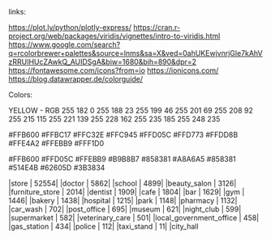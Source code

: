 links:

https://plot.ly/python/plotly-express/
https://cran.r-project.org/web/packages/viridis/vignettes/intro-to-viridis.html
https://www.google.com/search?q=rcolorbrewer+palettes&source=lnms&sa=X&ved=0ahUKEwjvnrjGle7kAhVzRRUIHUcZAwkQ_AUIDSgA&biw=1680&bih=890&dpr=2
https://fontawesome.com/icons?from=io
https://ionicons.com/
https://blog.datawrapper.de/colorguide/

Colors:

YELLOW  - RGB
255 182 0
255 188 23
255 199 46
255 201 69
255 208 92
255 215 115
255 221 139
255 228 162
255 235 185
255 248 235

#FFB600
#FFBC17
#FFC32E
#FFC945
#FFD05C
#FFD773
#FFDD8B
#FFE4A2
#FFEBB9
#FFF1D0

#FFB600
#FFD05C
#FFEBB9
#B9B8B7
#858381
#A8A6A5
#858381
#514E4B
#62605D
#3B3834

|store                   | 52554|    <ion-icon name="pricetags"></ion-icon>
|doctor                  |  5862|    <ion-icon name="pulse"></ion-icon>
|school                  |  4899|    <ion-icon name="school"></ion-icon>
|beauty_salon            |  3126|    <ion-icon name="rose"></ion-icon>
|furniture_store         |  2014|    <ion-icon name="barcode"></ion-icon>
|dentist                 |  1909|    <ion-icon name="build"></ion-icon>
|cafe                    |  1804|    <ion-icon name="cafe"></ion-icon>
|bar                     |  1629|    <ion-icon name="wine"></ion-icon>
|gym                     |  1446|    <ion-icon name="fitness"></ion-icon>
|bakery                  |  1438|    <ion-icon name="pizza"></ion-icon>
|hospital                |  1215|    <ion-icon name="alert"></ion-icon>
|park                    |  1148|    <ion-icon name="leaf"></ion-icon>
|pharmacy                |  1132|    <ion-icon name="git-network"></ion-icon>
|car_wash                |   702|    <ion-icon name="logo-model-s"></ion-icon>
|post_office             |   695|    <ion-icon name="mail-open"></ion-icon>
|museum                  |   621|    <ion-icon name="reorder"></ion-icon>
|night_club              |   599|    <ion-icon name="planet"></ion-icon>
|supermarket             |   582|    <ion-icon name="cart"></ion-icon>
|veterinary_care         |   501|    <ion-icon name="pause"></ion-icon>
|local_government_office |   458|    <ion-icon name="wallet"></ion-icon>
|gas_station             |   434|    <ion-icon name="speedometer"></ion-icon>
|police                  |   112|    <ion-icon name="flashlight"></ion-icon>
|taxi_stand              |    11|    <ion-icon name="car"></ion-icon>
|city_hall      <ion-icon name="bookmark"></ion-icon>
